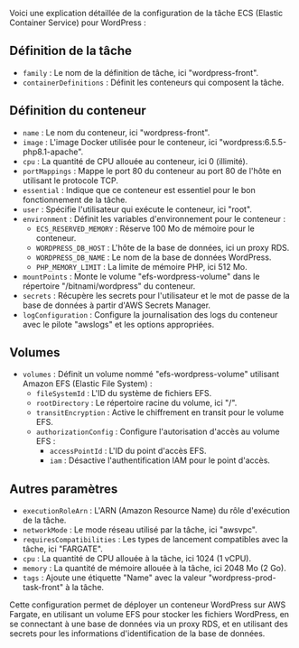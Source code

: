 Voici une explication détaillée de la configuration de la tâche ECS (Elastic Container Service) pour WordPress :

## Définition de la tâche

- `family` : Le nom de la définition de tâche, ici "wordpress-front".
- `containerDefinitions` : Définit les conteneurs qui composent la tâche.

## Définition du conteneur

- `name` : Le nom du conteneur, ici "wordpress-front".
- `image` : L'image Docker utilisée pour le conteneur, ici "wordpress:6.5.5-php8.1-apache".
- `cpu` : La quantité de CPU allouée au conteneur, ici 0 (illimité).
- `portMappings` : Mappe le port 80 du conteneur au port 80 de l'hôte en utilisant le protocole TCP.
- `essential` : Indique que ce conteneur est essentiel pour le bon fonctionnement de la tâche.
- `user` : Spécifie l'utilisateur qui exécute le conteneur, ici "root".
- `environment` : Définit les variables d'environnement pour le conteneur :
  - `ECS_RESERVED_MEMORY` : Réserve 100 Mo de mémoire pour le conteneur.
  - `WORDPRESS_DB_HOST` : L'hôte de la base de données, ici un proxy RDS.
  - `WORDPRESS_DB_NAME` : Le nom de la base de données WordPress.
  - `PHP_MEMORY_LIMIT` : La limite de mémoire PHP, ici 512 Mo.
- `mountPoints` : Monte le volume "efs-wordpress-volume" dans le répertoire "/bitnami/wordpress" du conteneur.
- `secrets` : Récupère les secrets pour l'utilisateur et le mot de passe de la base de données à partir d'AWS Secrets Manager.
- `logConfiguration` : Configure la journalisation des logs du conteneur avec le pilote "awslogs" et les options appropriées.

## Volumes

- `volumes` : Définit un volume nommé "efs-wordpress-volume" utilisant Amazon EFS (Elastic File System) :
  - `fileSystemId` : L'ID du système de fichiers EFS.
  - `rootDirectory` : Le répertoire racine du volume, ici "/".
  - `transitEncryption` : Active le chiffrement en transit pour le volume EFS.
  - `authorizationConfig` : Configure l'autorisation d'accès au volume EFS :
    - `accessPointId` : L'ID du point d'accès EFS.
    - `iam` : Désactive l'authentification IAM pour le point d'accès.

## Autres paramètres

- `executionRoleArn` : L'ARN (Amazon Resource Name) du rôle d'exécution de la tâche.
- `networkMode` : Le mode réseau utilisé par la tâche, ici "awsvpc".
- `requiresCompatibilities` : Les types de lancement compatibles avec la tâche, ici "FARGATE".
- `cpu` : La quantité de CPU allouée à la tâche, ici 1024 (1 vCPU).
- `memory` : La quantité de mémoire allouée à la tâche, ici 2048 Mo (2 Go).
- `tags` : Ajoute une étiquette "Name" avec la valeur "wordpress-prod-task-front" à la tâche.

Cette configuration permet de déployer un conteneur WordPress sur AWS Fargate, en utilisant un volume EFS pour stocker les fichiers WordPress, en se connectant à une base de données via un proxy RDS, et en utilisant des secrets pour les informations d'identification de la base de données.
